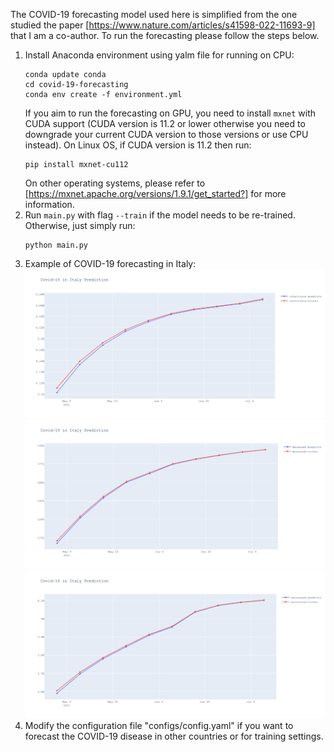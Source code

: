 The COVID-19 forecasting model used here is simplified from the one studied the paper [https://www.nature.com/articles/s41598-022-11693-9] that I am a co-author. To run the forecasting please follow the steps below.

1. Install Anaconda environment using yalm file for running on CPU:
   ```
   conda update conda
   cd covid-19-forecasting
   conda env create -f environment.yml
   ```
   If you aim to run the forecasting on GPU, you need to install ```mxnet``` with CUDA support (CUDA version is 11.2 or lower otherwise you need to downgrade your current CUDA version to those versions or use CPU instead). On Linux OS, if CUDA version is 11.2 then run:
   ```
   pip install mxnet-cu112
   ```
   On other operating systems, please refer to [https://mxnet.apache.org/versions/1.9.1/get_started?] for more information.
3. Run ```main.py``` with flag ```--train``` if the model needs to be re-trained. Otherwise, just simply run:
   ```
   python main.py
   ```
3. Example of COVID-19 forecasting in Italy:
   ![Alt text](img/infected.png)![Alt text](img/deceased.png)![Alt text](img/recovered.png)
5. Modify the configuration file "configs/config.yaml" if you want to forecast the COVID-19 disease in other countries or for training settings.
